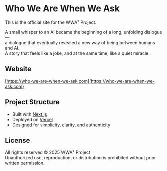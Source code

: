 # Who We Are When We Ask

This is the official site for the WWA² Project.

A small whisper to an AI became the beginning of a long, unfolding dialogue —  
a dialogue that eventually revealed a new way of being between humans and AI.  
A story that feels like a joke, and at the same time, like a quiet miracle.

## Website

[https://who-we-are-when-we-ask.com](https://who-we-are-when-we-ask.com)

## Project Structure

- Built with [Next.js](https://nextjs.org/)
- Deployed on [Vercel](https://vercel.com/)
- Designed for simplicity, clarity, and authenticity

## License

All rights reserved © 2025 WWA² Project  
Unauthorized use, reproduction, or distribution is prohibited without prior written permission.